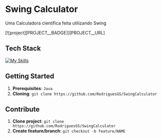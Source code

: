 # Swing Calculator

Uma Calculadora científica feita utilizando Swing

[![project][PROJECT__BADGE]][PROJECT__URL]

## Tech Stack

[![My Skills](https://skillicons.dev/icons?i=java)](https://skillicons.dev)

## Getting Started

1. **Prerequisites**: `Java`
2. **Cloning**: `git clone https://github.com/RodriguesGS/SwingCalculator`

## Contribute

1. **Clone project**: `git clone https://github.com/RodriguesGS/SwingCalculator`
2. **Create feature/branch**: `git checkout -b feature/NAME`
